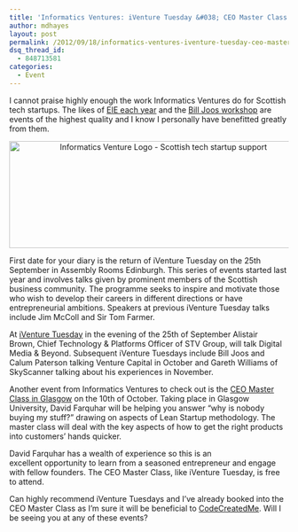 ```yaml
---
title: 'Informatics Ventures: iVenture Tuesday &#038; CEO Master Class'
author: mdhayes
layout: post
permalink: /2012/09/18/informatics-ventures-iventure-tuesday-ceo-master-class/
dsq_thread_id:
  - 848713581
categories:
  - Event
---
```

I cannot praise highly enough the work Informatics Ventures do for Scottish tech startups. The likes of [EIE each year][1] and the [Bill Joos workshop][2] are events of the highest quality and I know I personally have benefitted greatly from them.

<p style="text-align: center;">
  <a href="http://www.informatics-ventures.com/"><img class="aligncenter size-full wp-image-2481" title="informatics-ventures" src="http://www.rookieoven.com/wp-content/uploads/2012/09/informatics-ventures.jpeg" alt="Informatics Venture Logo - Scottish tech startup support" width="540" height="193" /></a>
</p>

First date for your diary is the return of iVenture Tuesday on the 25th September in Assembly Rooms Edinburgh. This series of events started last year and involves talks given by prominent members of the Scottish business community. The programme seeks to inspire and motivate those who wish to develop their careers in different directions or have entrepreneurial ambitions. Speakers at previous iVenture Tuesday talks include Jim McColl and Sir Tom Farmer.

At [iVenture Tuesday][3] in the evening of the 25th of September Alistair Brown, Chief Technology & Platforms Officer of STV Group, will talk Digital Media & Beyond. Subsequent iVenture Tuesdays include Bill Joos and Calum Paterson talking Venture Capital in October and Gareth Williams of SkyScanner talking about his experiences in November.

Another event from Informatics Ventures to check out is the [CEO Master Class in Glasgow][4] on the 10th of October. Taking place in Glasgow University, David Farquhar will be helping you answer &#8220;why is nobody buying my stuff?&#8221; drawing on aspects of Lean Startup methodology. The master class will deal with the key aspects of how to get the right products into customers&#8217; hands quicker.

David Farquhar has a wealth of experience so this is an excellent opportunity to learn from a seasoned entrepreneur and engage with fellow founders. The CEO Master Class, like iVenture Tuesday, is free to attend.

Can highly recommend iVenture Tuesdays and I&#8217;ve already booked into the CEO Master Class as I&#8217;m sure it will be beneficial to [CodeCreatedMe][5]. Will I be seeing you at any of these events?

 [1]: http://www.rookieoven.com/2012/05/17/eie12-keynote-speaker-sir-jackie-stewart/ "EIE12 Keynote Speaker – Sir Jackie Stewart"
 [2]: http://www.rookieoven.com/2012/02/09/long-is-easy-short-is-hard/ "Long is Easy, Short is Hard - Bill Joos Pitch workshop in Glasgow"
 [3]: http://www.informatics-ventures.com/pillars/connect/ivtuesday-digital-media-beyond "iVenture Tuesday series by Informatics Ventures "
 [4]: http://davidfarquharceomc2.eventbrite.com/ "CEO Masterclass in Glasgow by David Farquhar"
 [5]: http://codecreated.me "CodeCreatedMe - Scottish tech startup"
